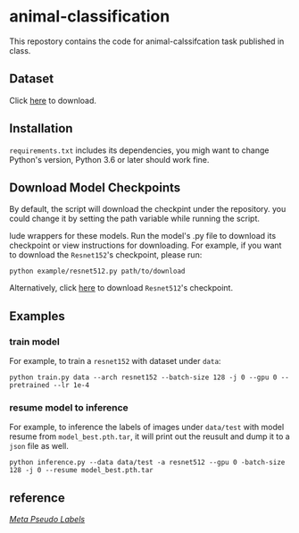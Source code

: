 # animal-classification

This repostory contains the code for animal-calssifcation task published in class.

## Dataset
Click [here](https://bhpan.buaa.edu.cn/#/link/7398EF6A7925D8A23C48EE4E9ED919E1) to download.

## Installation

`requirements.txt` includes its dependencies, you migh want to change Python's
version, Python 3.6 or later should work fine.

## Download Model Checkpoints

By default, the script will download the checkpint under the repository.
you could change it by setting the path variable while running the script.

lude wrappers for these models. Run the model's .py file to download its checkpoint or view instructions for downloading. For example, if you want to download the `Resnet152`'s checkpoint, please run:

```shell
python example/resnet512.py path/to/download
```

Alternatively, click [here](https://1drv.ms/u/s!Al5BF1i8TRVbiQt2whUMwlzTn69R?e=qMr3XT) to download `Resnet512`'s checkpoint.

## Examples

### train model

For example, to train a `resnet152` with dataset under `data`:

```shell
python train.py data --arch resnet152 --batch-size 128 -j 0 --gpu 0 --pretrained --lr 1e-4 
```


### resume model to inference

For example, to inference the labels of images under `data/test` with model resume from `model_best.pth.tar`, it will print out the reusult and dump it to a `json` file as well.

```shell
python inference.py --data data/test -a resnet512 --gpu 0 -batch-size 128 -j 0 --resume model_best.pth.tar
```

## reference 
[*Meta Pseudo Labels*](https://github.com/kekmodel/MPL-pytorch)
